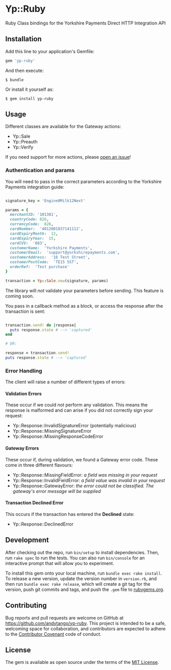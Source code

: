 # Yp::Ruby

Ruby Class bindings for the Yorkshire Payments Direct HTTP Integration API

## Installation

Add this line to your application's Gemfile:

```ruby
gem 'yp-ruby'
```

And then execute:

    $ bundle

Or install it yourself as:

    $ gem install yp-ruby

## Usage

Different classes are available for the Gateway actions:

 - Yp::Sale
 - Yp::Preauth
 - Yp::Verify
 
If you need support for more actions, please [open an issue](https://github.com/andytango/yp-ruby/issues)!

### Authentication and params
 
You will need to pass in the correct parameters according to the Yorkshire Payments integration guide:

```ruby

signature_key = 'Engine0Milk12Next'

params = {
  merchantID: '101381',
  countryCode: 826,
  currencyCode:  826,
  cardNumber:  '4012001037141112',
  cardExpiryMonth:  12,
  cardExpiryYear:  15,
  cardCVV:  '083',
  customerName:  'Yorkshire Payments',
  customerEmail:  'support@yorkshirepayments.com',
  customerAddress:  '16 Test Street',
  customerPostCode:  'TE15 5ST',
  orderRef:  'Test purchase'
}

transaction = Yp::Sale.new(signature, params)

```

The library will *not* validate your parameters before sending. This feature is coming soon.

You pass in a callback method as a block, or access the response after the transaction is sent:

```ruby

transaction.send! do |response|
  puts response.state # --> 'captured'
end

# OR:

response = transaction.send!
puts response.state # --> 'captured'

```

### Error Handling

The client will raise a number of different types of errors:

#### Validation Errors

These occur if we could not perform any validation. This means the response is 
malformed and can arise if you did not correctly sign your request:

 - Yp::Response::InvalidSignatureError (potentially malicious)
 - Yp::Response::MissingSignatureError
 - Yp::Response::MissingResponseCodeError
 
#### Gateway Errors

These occur if, during validation, we found a Gateway error code. These come in 
three different flavours:

 - Yp::Response::MissingFieldError: _a field was missing in your request_
 - Yp::Response::InvalidFieldError: _a field value was invalid in your request_
 - Yp::Response::GatewayError: _the error could not be classified. The gateway's
 error message will be supplied_
 
#### Transaction Declined Error

This occurs if the transaction has entered the **Declined** state:
     
  - Yp::Response::DeclinedError

## Development

After checking out the repo, run `bin/setup` to install dependencies. Then, run `rake spec` to run the tests. You can also run `bin/console` for an interactive prompt that will allow you to experiment.

To install this gem onto your local machine, run `bundle exec rake install`. To release a new version, update the version number in `version.rb`, and then run `bundle exec rake release`, which will create a git tag for the version, push git commits and tags, and push the `.gem` file to [rubygems.org](https://rubygems.org).

## Contributing

Bug reports and pull requests are welcome on GitHub at https://github.com/andytango/yp-ruby. This project is intended to be a safe, welcoming space for collaboration, and contributors are expected to adhere to the [Contributor Covenant](http://contributor-covenant.org) code of conduct.


## License

The gem is available as open source under the terms of the [MIT License](http://opensource.org/licenses/MIT).

